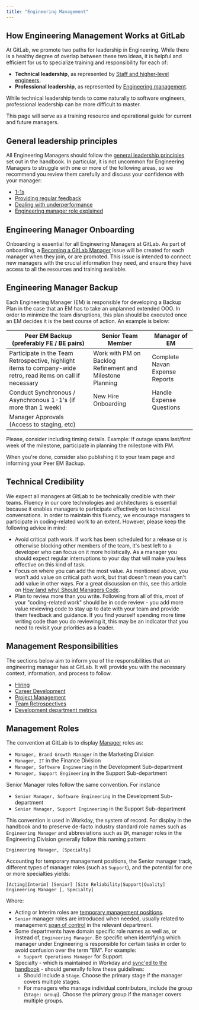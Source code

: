 ```yaml
---
title: "Engineering Management"
---
```


## How Engineering Management Works at GitLab

At GitLab, we promote two paths for leadership in Engineering. While there is a
healthy degree of overlap between these two ideas, it is helpful and efficient
for us to specialize training and responsibility for each of:

- **Technical leadership**, as represented by [Staff and higher-level engineers](/handbook/engineering/careers/#roles).
- **Professional leadership**, as represented by [Engineering management](/handbook/engineering/careers/#roles).

While technical leadership tends to come naturally to software engineers,
professional leadership can be more difficult to master.

This page will serve as a training resource and operational guide for current and future managers.

## General leadership principles

All Engineering Managers should follow the [general leadership principles](/handbook/leadership/) set out in the handbook. In particular, it is
not uncommon for Engineering Managers to struggle with one or more of the
following areas, so we recommend you review them carefully and discuss your
confidence with your manager:

- [1-1s](/handbook/leadership/1-1/)
- [Providing regular feedback](/handbook/leadership/#giving-feedback)
- [Dealing with underperformance](/handbook/leadership/underperformance/)
- [Engineering manager role explained](/handbook/engineering/development/training/em-role/)

## Engineering Manager Onboarding

Onboarding is essential for all Engineering Managers at GitLab. As part of onboarding, a [Becoming a GitLab Manager](https://gitlab.com/gitlab-com/people-group/Training/blob/master/.gitlab/issue_templates/becoming-a-gitlab-manager.md) issue will be created for each manager when they join, or are promoted. This issue is intended to connect new managers with the crucial information they need, and ensure they have access to all the resources and training available.

## Engineering Manager Backup

Each Engineering Manager (EM) is responsible for developing a Backup Plan in the case that an EM has to take an unplanned extended OOO.  In order to minimize the team disruptions, this plan should be executed once an EM decides it is the best course of action.  An example is below:

| Peer EM Backup (preferably FE / BE pairs) | Senior Team Member | Manager of EM                  |
| ------ | ------ |  ------ |
| Participate in the Team Retrospective, highlight items to company-wide retro, read items on call if necessary | Work with PM on Backlog Refinement and Milestone Planning     | Complete Navan Expense Reports |
| Conduct Synchronous / Asynchronous 1-1's (if more than 1 week) | New Hire Onboarding | Handle Expense Questions       |
| Manager Approvals (Access to staging, etc) | | |

Please, consider including timing details. Example: If outage spans last/first week of the milestone, participate in planning the milestone with PM.

When you're done, consider also publishing it to your team page and informing your Peer EM Backup.

## Technical Credibility

We expect all managers at GitLab to be technically credible with their teams.
Fluency in our core technologies and architectures is essential because it
enables managers to participate effectively on technical conversations. In order
to maintain this fluency, we encourage managers to participate in coding-related
work to an extent. However, please keep the following advice in mind:

- Avoid critical path work. If work has been scheduled for a release or is
  otherwise blocking other members of the team, it's best left to a developer
  who can focus on it more holistically. As a manager you should expect regular
  interruptions to your day that will make you less effective on this kind of
  task.
- Focus on where you can add the most value. As mentioned above, you won't add
  value on critical path work, but that doesn't mean you can't add value in
  other ways. For a great discussion on this, see this article on [How (and why) Should Managers Code](https://medium.com/@johnbarton/how-and-why-should-managers-code-323751799664).
- Plan to review more than you write. Following from all of this, most of your
  "coding-related work" should be in code review - you add more value reviewing
  code to stay up to date with your team and provide them feedback and guidance.
  If you find yourself spending more time writing code than you do reviewing it,
  this may be an indicator that you need to revisit your priorities as a leader.

## Management Responsibilities

The sections below aim to inform you of the responsibilities that an
engineering manager has at GitLab. It will provide you with the necessary context,
information, and process to follow.

- [Hiring](/handbook/engineering/management/hiring/)
- [Career Development](/handbook/engineering/management/career-development/)
- [Project Management](/handbook/engineering/management/project-management/)
- [Team Retrospectives](/handbook/engineering/management/group-retrospectives/)
- [Development department metrics](/handbook/engineering/development/performance-indicators/)

## Management Roles

The convention at GitLab is to display [Manager](/handbook/company/structure/#manager) roles as:

- `Manager, Brand Growth Manager` in the Marketing Division
- `Manager, IT` in the Finance Division
- `Manager, Software Engineering` in the Development Sub-department
- `Manager, Support Engineering` in the Support Sub-department

Senior Manager roles follow the same convention. For instance

- `Senior Manager, Software Engineering` in the Development Sub-department
- `Senior Manager, Support Engineering` in the Support Sub-department

This convention is used in Workday, the system of record. For display in the handbook and to preserve de-facto industry standard role names such as `Engineering Manager` and abbreviations such as `EM`, manager roles in the Engineering Division
generally follow this naming pattern:

`Engineering Manager, [Specialty]`

Accounting for temporary management positions, the Senior manager track,
different types of manager roles (such as `Support`), and the potential for one or more specialties yields:

`[Acting|Interim] [Senior] [Site Reliability|Support|Quality] Engineering Manager [, Specialty]`

Where:

- Acting or Interim roles are [temporary management positions](/handbook/engineering/careers/#temporary-management-positions).
- `Senior` manager roles are introduced when needed, usually related to management [span of control](/handbook/company/structure/#management-group) in the relevant department.
- Some departments have domain specific role names as well as, or instead of, `Engineering Manager`. Be specific when identifying which manager under Engineering is responsible for certain tasks in order to avoid confusion over the term "EM". For example:
  - `Support Operations Manager` for Support.
- Specialty - which is maintained in Workday and [sync'ed to the handbook](/handbook/people-group/engineering/miscellaneous/#team-page-entry-specialty-field) - should generally follow these guidelines:
  - Should include a `Stage`. Choose the primary stage if the manager covers multiple stages.
  - For managers who manage individual contributors, include the group (`Stage: Group`). Choose the primary group if the manager covers multiple groups.
